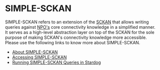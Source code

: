 # SIMPLE-SCKAN
SIMPLE-SCKAN refers to an extension of the [SCKAN](https://sparc.science/resources/6eg3VpJbwQR4B84CjrvmyD) that allows writing queries against [NPO's](https://link.springer.com/article/10.1007/s12021-022-09566-7) core connectivity knowledge in a simplified manner. It serves as a high-level abstraction layer on top of the SCKAN for the sole purpose of making SCKAN's connectivity knowledge more accessible. Please use the following links to know more about SIMPLE-SCKAN.
- [About SIMPLE-SCKAN](https://github.com/SciCrunch/sparc-curation/tree/master/docs/simple-sckan)
- [Accessing SIMPLE-SCKAN](https://github.com/SciCrunch/sparc-curation/tree/master/docs/simple-sckan#accessing-simple-sckan)
- [Running SIMPLE-SCKAN Queries in Stardog](https://github.com/SciCrunch/sparc-curation/tree/master/docs/simple-sckan#running-simple-sckan-queries-in-stardog)
